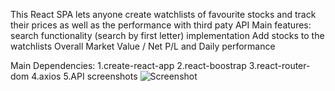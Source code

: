 This React SPA lets anyone create watchlists of favourite stocks and track their prices as well as the performance with third paty API
Main features:
search functionality (search by first letter) implementation
Add stocks to the watchlists
Overall Market Value / Net P/L and Daily performance

Main Dependencies:
1.create-react-app
2.react-boostrap
3.react-router-dom
4.axios
5.API
screenshots
![Screenshot](search.png)
